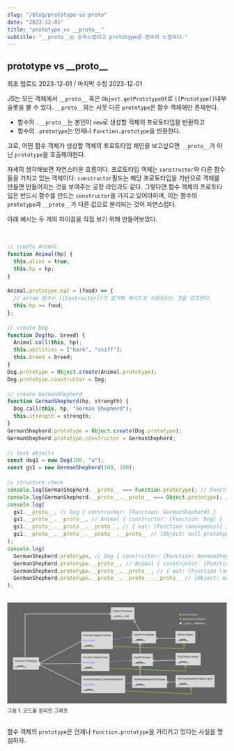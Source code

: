 ```yaml
---
slug: "/blog/prototype-vs-proto"
date: "2023-12-01"
title: "prototype vs __proto__"
subtitle: "__proto__는 상속느낌이고 prototype은 전수의 느낌이다."
---
```


## **prototype vs \_\_proto\_\_**

<p class="text-time">최초 업로드 2023-12-01 / 마지막 수정 2023-12-01</p>

JS는 모든 객체에서 `__proto__` 혹은 `Object.getPrototypeOf`로 `[[Prototype]]`내부 슬롯을 볼 수 있다.
`__proto__`와는 사뭇 다른 `prototype`은 함수 객체에만 존재한다.

- <span class="text-orange">함수의 `.__proto__`는 본인이 `new`로 생성할 객체의 프로토타입을 반환</span>하고
- <span class="text-orange">함수의 `.prototype`는 언제나 `Function.prototype`을 반환</span>한다.

고로, 어떤 함수 객체가 생성할 객체의 프로토타입 체인을 보고싶으면 `__proto__`가 아닌 `prototype`을 호출해야한다.

자세히 생각해보면 자연스러운 흐름이다. 프로토타입 객체는 `constructor`와 다른 함수들을 가지고 있는 객체이다. `constructor`필드는 해당 프로토타입을
기반으로 객체를 만들면 만들어지는 것을 보여주는 공장 라인과도 같다. 그렇다면 함수 객체의 프로토타입은 반드시 함수를 만드는 `constructor`을 가지고 있어야하며,
이는 함수의 `prototype`과 `__proto__`가 다른 값으로 분리되는 것이 자연스럽다.

아래 예시는 두 개의 차이점을 직접 보기 위해 만들어보았다.

<br/>

```javascript
// create Animal
function Animal(hp) {
  this.alive = true;
  this.hp = hp;
}

Animal.prototype.eat = (food) => {
  // arrow 함수는 [[Contructor]]가 없기에 메서드로 사용된다는 것을 강조한다.
  this.hp += food;
};

// create Dog
function Dog(hp, breed) {
  Animal.call(this, hp);
  this.abilities = ["bark", "sniff"];
  this.breed = breed;
}
Dog.prototype = Object.create(Animal.prototype);
Dog.prototype.constructor = Dog;

// create GermanShepherd
function GermanShepherd(hp, strength) {
  Dog.call(this, hp, "German Shepherd");
  this.strength = strength;
}
GermanShepherd.prototype = Object.create(Dog.prototype);
GermanShepherd.prototype.constructor = GermanShepherd;

// test objects
const dog1 = new Dog(100, "a");
const gs1 = new GermanShepherd(100, 100);

// structure check
console.log(GermanShepherd.__proto__ === Function.prototype); // Function.prototype
console.log(GermanShepherd.__proto__.__proto__ === Object.prototype); // Object.prototype
console.log(
  gs1.__proto__, // Dog { constructor: [Function: GermanShepherd] }
  gs1.__proto__.__proto__, // Animal { constructor: [Function: Dog] }
  gs1.__proto__.__proto__.__proto__, // { eat: [Function (anonymous)] }
  gs1.__proto__.__proto__.__proto__.__proto__ // [Object: null prototype] {}
);
console.log(
  GermanShepherd.prototype, // Dog { constructor: [Function: GermanShepherd] }
  GermanShepherd.prototype.__proto__, // Animal { constructor: [Function: Dog] }
  GermanShepherd.prototype.__proto__.__proto__, // { eat: [Function (anonymous)] }
  GermanShepherd.prototype.__proto__.__proto__.__proto__ // [Object: null prototype] {}
);
```

<br/>

<div class="image-container">
  <img class="md-image" src="/images/prototype.png" alt="next_js_caching_flow"/>
  <sub class>그림 1. 코드를 정리한 그래프</sub>
</div>

<br/>

함수 객체의 `prototype`은 언제나 `Function.prototype`을 가리키고 있다는 사실을 명심하자.
